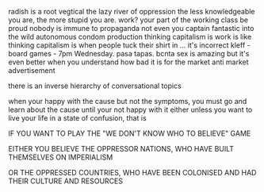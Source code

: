 radish is a root vegtical
the lazy river of oppression 
the less knowledgeable you are, the more stupid you are. 
work? 
your part of the working class 
be proud 
nobody is immune to propaganda 
not even you 
captain fantastic 
into the wild 
autonomous condom production
thinking capitalism is work is like thinking capitalism is when people tuck their shirt in
...
it's incorrect 
kleff - board games - 7pm Wednesday. pasa tapas. bcnta 
sex is amazing 
but it's even better when you understand how bad it is for the market 
anti market advertisement 

there is an inverse hierarchy of conversational topics

when your happy with the cause but not the symptoms, you must go and learn about the cause until your not happy with it either
unless you want to live your life in a state of confusion, that is

IF YOU WANT TO PLAY THE "WE DON'T KNOW WHO TO BELIEVE" GAME

EITHER YOU BELIEVE THE OPPRESSOR  NATIONS, WHO HAVE BUILT THEMSELVES ON IMPERIALISM 

OR THE OPPRESSED COUNTRIES, WHO HAVE BEEN COLONISED AND HAD THEIR CULTURE AND RESOURCES